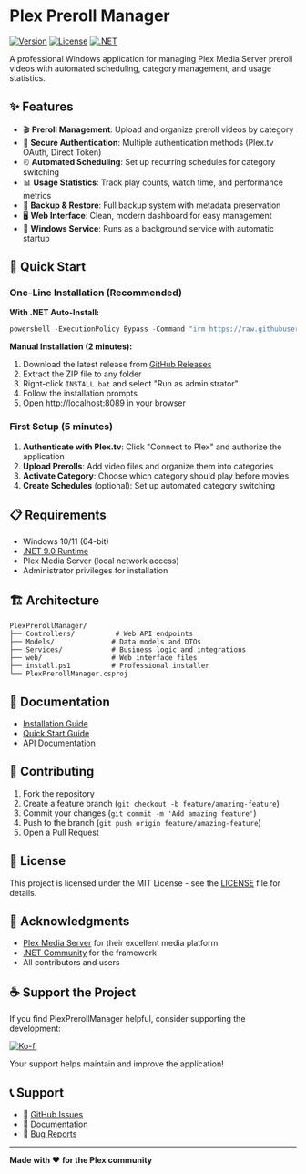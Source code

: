 # Plex Preroll Manager

[![Version](https://img.shields.io/badge/version-2.2.0-blue.svg)](https://github.com/JFLXCLOUD/PlexPrerollManager/releases)
[![License](https://img.shields.io/badge/license-MIT-green.svg)](LICENSE)
[![.NET](https://img.shields.io/badge/.NET-9.0-purple.svg)](https://dotnet.microsoft.com/download/dotnet/9.0)

A professional Windows application for managing Plex Media Server preroll videos with automated scheduling, category management, and usage statistics.

## ✨ Features

- 🎬 **Preroll Management**: Upload and organize preroll videos by category
- 🔐 **Secure Authentication**: Multiple authentication methods (Plex.tv OAuth, Direct Token)
- ⏰ **Automated Scheduling**: Set up recurring schedules for category switching
- 📊 **Usage Statistics**: Track play counts, watch time, and performance metrics
- 💾 **Backup & Restore**: Full backup system with metadata preservation
- 🖥️ **Web Interface**: Clean, modern dashboard for easy management
- 🔧 **Windows Service**: Runs as a background service with automatic startup

## 🚀 Quick Start

### One-Line Installation (Recommended)

**With .NET Auto-Install:**
```powershell
powershell -ExecutionPolicy Bypass -Command "irm https://raw.githubusercontent.com/JFLXCLOUD/PlexPrerollManager/main/install.ps1 | iex"
```

**Manual Installation (2 minutes):**

1. Download the latest release from [GitHub Releases](https://github.com/JFLXCLOUD/PlexPrerollManager/releases)
2. Extract the ZIP file to any folder
3. Right-click `INSTALL.bat` and select "Run as administrator"
4. Follow the installation prompts
5. Open http://localhost:8089 in your browser

### First Setup (5 minutes)

1. **Authenticate with Plex.tv**: Click "Connect to Plex" and authorize the application
2. **Upload Prerolls**: Add video files and organize them into categories
3. **Activate Category**: Choose which category should play before movies
4. **Create Schedules** (optional): Set up automated category switching

## 📋 Requirements

- Windows 10/11 (64-bit)
- [.NET 9.0 Runtime](https://dotnet.microsoft.com/download/dotnet/9.0)
- Plex Media Server (local network access)
- Administrator privileges for installation

## 🏗️ Architecture

```
PlexPrerollManager/
├── Controllers/          # Web API endpoints
├── Models/              # Data models and DTOs
├── Services/            # Business logic and integrations
├── web/                 # Web interface files
├── install.ps1          # Professional installer
└── PlexPrerollManager.csproj
```

## 📖 Documentation

- [Installation Guide](INSTALLATION.md)
- [Quick Start Guide](QUICK_START.md)
- [API Documentation](Controllers/)

## 🤝 Contributing

1. Fork the repository
2. Create a feature branch (`git checkout -b feature/amazing-feature`)
3. Commit your changes (`git commit -m 'Add amazing feature'`)
4. Push to the branch (`git push origin feature/amazing-feature`)
5. Open a Pull Request

## 📝 License

This project is licensed under the MIT License - see the [LICENSE](LICENSE) file for details.

## 🙏 Acknowledgments

- [Plex Media Server](https://www.plex.tv/) for their excellent media platform
- [.NET Community](https://dotnet.microsoft.com/) for the framework
- All contributors and users

## ☕ Support the Project

If you find PlexPrerollManager helpful, consider supporting the development:

[![Ko-fi](https://img.shields.io/badge/Ko--fi-Buy%20me%20a%20coffee-FF5E5B?style=flat&logo=kofi&logoColor=white)](https://ko-fi.com/j_b__)

Your support helps maintain and improve the application!

## 📞 Support

- 🐛 [GitHub Issues](https://github.com/JFLXCLOUD/PlexPrerollManager/issues)
- 📖 [Documentation](INSTALLATION.md)
- 🐛 [Bug Reports](https://github.com/JFLXCLOUD/PlexPrerollManager/issues/new?template=bug_report.md)

---

**Made with ❤️ for the Plex community**